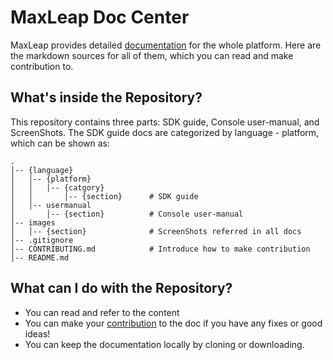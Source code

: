 # MaxLeap Doc Center

MaxLeap provides detailed [documentation](https://maxleap.cn/zh_cn/guide/docs.html) for the whole platform. Here are the markdown sources for all of them, which you can read and make contribution to.

## What's inside the Repository?

This repository contains three parts: SDK guide, Console user-manual, and ScreenShots.
The SDK guide docs are categorized by language - platform, which can be shown as:

	.
	│-- {language}
	│   │-- {platform}
	│   │   │-- {catgory}
	│   │       │-- {section}      # SDK guide
	│   │-- usermanual
	│       │-- {section}          # Console user-manual
	│-- images
	│   │-- {section}              # ScreenShots referred in all docs
	│-- .gitignore
	│-- CONTRIBUTING.md            # Introduce how to make contribution
	│-- README.md

## What can I do with the Repository?

* You can read and refer to the content
* You can make your [contribution](https://github.com/MaxLeap/Docs/blob/master/CONTRIBUTING.md) to the doc if you have any fixes or good ideas!
* You can keep the documentation locally by cloning or downloading.
